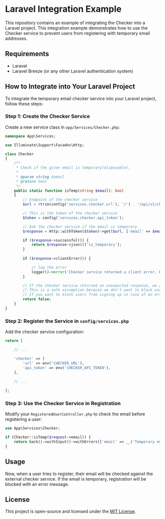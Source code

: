 # Laravel Integration Example

This repository contains an example of integrating the Checker into a Laravel project. This integration example demonstrates how to use the Checker service to prevent users from registering with temporary email addresses.

## Requirements
- Laravel
- Laravel Breeze (or any other Laravel authentication system)

## How to Integrate into Your Laravel Project

To integrate the temporary email checker service into your Laravel project, follow these steps:

### Step 1: Create the Checker Service
Create a new service class in `app/Services/Checker.php`:

```php
namespace App\Services;

use Illuminate\Support\Facades\Http;

class Checker
{
    /**
     * Check if the given email is temporary(disposable).
     * 
     * @param string $email
     * @return bool
     */
    public static function isTemp(string $email): bool
    {
        // Endpoint of the checker service
        $url = rtrim(config('services.checker.url'), '/') . '/api/v1/check';

        // This is the token of the checker service
        $token = config('services.checker.api_token');

        // Ask the checker service if the email is temporary
        $response = Http::withToken($token)->get($url, ['email' => $email]);

        if ($response->successful()) {
            return $response->json()['is_temporary'];
        }
        
        if ($response->clientError()) {

            // log the error
            logger()->error('Checker service returned a client error. Error: ' . $response->body());
        }

        // If the checker service returned an unexpected response, we assume the email is not temporary
        // This is a safe assumption because we don't want to block users from signing up
        // If you want to block users from signing up in case of an error, you can return true here
        return false;
    }
}
```

### Step 2: Register the Service in `config/services.php`
Add the checker service configuration:

```php
return [

    // ...

    'checker' => [
        'url' => env('CHECKER_URL'),
        'api_token' => env('CHECKER_API_TOKEN'),
    ],
    
    // ...
    
];
```

### Step 3: Use the Checker Service in Registration
Modify your `RegisteredUserController.php` to check the email before registering a user:

```php
use App\Services\Checker;

if (Checker::isTemp($request->email)) {
    return back()->withInput()->withErrors(['email' => __('Temporary email addresses are not allowed.')]);
}
```

## Usage
Now, when a user tries to register, their email will be checked against the external checker service. If the email is temporary, registration will be blocked with an error message.

## License
This project is open-source and licensed under the [MIT License](LICENSE).

